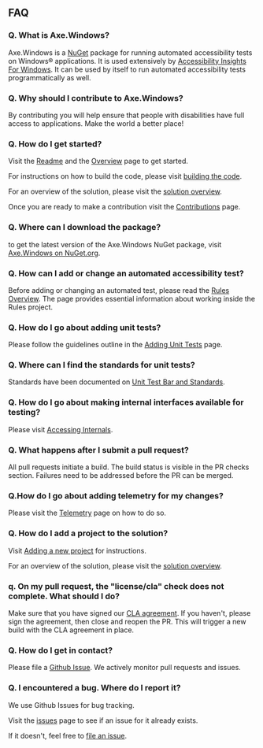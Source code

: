 <!-- Copyright (c) Microsoft Corporation. All rights reserved.
     Licensed under the MIT License. -->
     
## FAQ
### Q. What is Axe.Windows?
Axe.Windows is a [NuGet](https://www.nuget.org/) package for running automated accessibility tests on Windows® applications. It is used extensively by [Accessibility Insights For Windows](https://accessibilityinsights.io/docs/en/windows/overview). It can be used by itself to run automated accessibility tests programmatically as well.

### Q. Why should I contribute to Axe.Windows?
By contributing you will help ensure that people with disabilities have full access to applications. Make the world a better place!

### Q. How do I get started?
Visit the [Readme](../README.md) and the [Overview](Overview.md) page to get started.

For instructions on how to build the code, please visit [building the code](./BuildingTheCode.md).

For an overview of the solution, please visit the [solution overview](./solution.md).

Once you are ready to make a contribution visit the [Contributions](../Contributing.md) page.

### Q. Where can I download the package?
to get the latest version of the Axe.Windows NuGet package, visit
[Axe.Windows on NuGet.org](https://www.nuget.org/packages/Axe.Windows/).

### Q. How can I add or change an automated accessibility test?
Before adding or changing an automated test, please read the [Rules Overview](RulesOverview.md). The page provides essential information about working inside the Rules project.

### Q. How do I go about adding unit tests?
Please follow the guidelines outline in the [Adding Unit Tests](AddUnitTests.md) page.

### Q. Where can I find the standards for unit tests?
Standards have been documented on [Unit Test Bar and Standards](UnitTestBarAndStandards.md).

### Q. How do I go about making internal interfaces available for testing? 
Please visit [Accessing Internals](AccessingInternals.md).

### Q. What happens after I submit a pull request?
All pull requests initiate a build. The build status is visible in the PR checks section. Failures need to be addressed before the PR can be merged. 

### Q.How do I go about adding telemetry for my changes?
Please visit the [Telemetry](Telemetry.md) page on how to do so.

### Q. How do I add a project to the solution?
Visit [Adding a new project](NewProject.md) for instructions.

For an overview of the solution, please visit the [solution overview](./solution.md).

### q. On my pull request, the "license/cla" check does not complete. What should I do?
Make sure that you have signed our [CLA agreement](../Contributing.md). If you haven't, please sign the agreement, then close and reopen the PR. This will trigger a new build with the CLA agreement in place.

### Q. How do I get in contact?
Please file a [Github Issue](https://github.com/Microsoft/axe-windows/issues/new/choose). We actively monitor pull requests and issues.

### Q. I encountered a bug. Where do I report it?
We use Github Issues for bug tracking.

Visit the [issues](https://github.com/Microsoft/axe-windows/issues?q=is%3Aissue+is%3Aopen%2Cclosed) page to see if an issue for it already exists.

If it doesn't, feel free to [file an issue](https://github.com/Microsoft/axe-windows/issues/new/choose).

